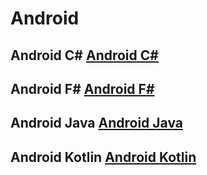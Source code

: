 # Android
## Android C# [Android C#](https://github.com/vakovsky/Android/blob/main/csAndroid)
## Android F# [Android F#](https://github.com/vakovsky/Android/blob/main/fsAndroid)
## Android Java [Android Java](https://github.com/vakovsky/Android/blob/main/javaAndroid)
## Android Kotlin [Android Kotlin](https://github.com/vakovsky/Android/blob/main/kotlinAndroid)
